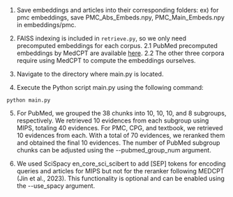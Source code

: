 1. Save embeddings and articles into their corresponding folders:
ex) for pmc embeddings, save PMC_Abs_Embeds.npy, PMC_Main_Embeds.npy in embeddings/pmc. 

2. FAISS indexing is included in `retrieve.py`, so we only need precomputed embeddings for each corpus.
   2.1 PubMed precomputed embeddings by MedCPT are available [here](https://github.com/ncbi/MedCPT).
   2.2 The other three corpora require using MedCPT to compute the embeddings ourselves.

3. Navigate to the directory where main.py is located.

4. Execute the Python script main.py using the following command:
```
python main.py
```

5. For PubMed, we grouped the 38 chunks into 10, 10, 10, and 8 subgroups, respectively.
We retrieved 10 evidences from each subgroup using MIPS, totaling 40 evidences.
For PMC, CPG, and textbook, we retrieved 10 evidences from each.
With a total of 70 evidences, we reranked them and obtained the final 10 evidences.
The number of PubMed subgroup chunks can be adjusted using the --pubmed_group_num argument.

6. We used SciSpacy en_core_sci_scibert to add [SEP] tokens for encoding queries and articles for MIPS but not for the reranker following MEDCPT (Jin et al., 2023).
This functionality is optional and can be enabled using the --use_spacy argument.

